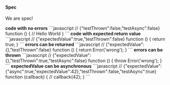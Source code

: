 #### Spec
<p>We are spec!</p>
<strong>code with no errors</strong>
```javascript
// {"testThrown":false,"testAsync":false}
function () {
      // Hello World
    }
```
<strong>code with expected return value</strong>
```javascript
// {"expectedValue":true,"testThrown":false}
function () {
      return true;
    }
```
<strong>errors can be returned</strong>
```javascript
// {"expectedValue":{},"testThrown":false}
function () {
      return Error('wrong');
    }
```
<strong>errors can be thrown</strong>
```javascript
// {"expectedValue":{},"testThrown":true,"testAsync":false}
function () {
      throw Error('wrong');
    }
```
<strong>expectedValue can be asynchronous</strong>
```javascript
// {"expectedValue":{"async":true,"expectedValue":42},"testThrown":false,"testAsync":true}
function (callback) {
      //
      callback(42);
    }
```